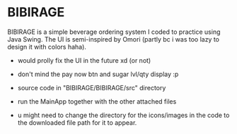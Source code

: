 # BIBIRAGE
BIBIRAGE is a simple beverage ordering system I coded to practice using Java Swing. The UI is semi-inspired by Omori (partly bc i was too lazy to design it with colors haha).

- would prolly fix the UI in the future xd (or not)
- don't mind the pay now btn and sugar lvl/qty display :p
  
- source code in "BIBIRAGE/BIBIRAGE/src" directory
- run the MainApp together with the other attached files
- u might need to change the directory for the icons/images in the code to the downloaded file path for it to appear.
